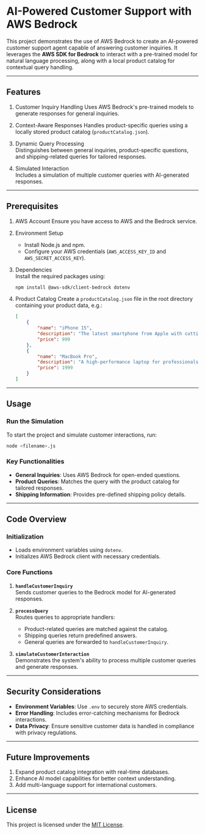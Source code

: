 # AI-Powered Customer Support with AWS Bedrock

This project demonstrates the use of AWS Bedrock to create an AI-powered customer support agent capable of answering customer inquiries. It leverages the **AWS SDK for Bedrock** to interact with a pre-trained model for natural language processing, along with a local product catalog for contextual query handling.

---

## Features

1. Customer Inquiry Handling 
   Uses AWS Bedrock's pre-trained models to generate responses for general inquiries.

2. Context-Aware Responses 
   Handles product-specific queries using a locally stored product catalog (`productCatalog.json`).

3. Dynamic Query Processing  
   Distinguishes between general inquiries, product-specific questions, and shipping-related queries for tailored responses.

4. Simulated Interaction  
   Includes a simulation of multiple customer queries with AI-generated responses.

---

## Prerequisites

1. AWS Account
   Ensure you have access to AWS and the Bedrock service.

2. Environment Setup  
   - Install Node.js and npm.
   - Configure your AWS credentials (`AWS_ACCESS_KEY_ID` and `AWS_SECRET_ACCESS_KEY`).

3. Dependencies  
   Install the required packages using:
   ```bash
   npm install @aws-sdk/client-bedrock dotenv
   ```

4. Product Catalog
   Create a `productCatalog.json` file in the root directory containing your product data, e.g.:
   ```json
   [
       {
           "name": "iPhone 15",
           "description": "The latest smartphone from Apple with cutting-edge technology.",
           "price": 999
       },
       {
           "name": "MacBook Pro",
           "description": "A high-performance laptop for professionals.",
           "price": 1999
       }
   ]
   ```

---

## Usage

### Run the Simulation
To start the project and simulate customer interactions, run:
```bash
node <filename>.js
```

### Key Functionalities
- **General Inquiries**: Uses AWS Bedrock for open-ended questions.
- **Product Queries**: Matches the query with the product catalog for tailored responses.
- **Shipping Information**: Provides pre-defined shipping policy details.

---

## Code Overview

### Initialization
- Loads environment variables using `dotenv`.
- Initializes AWS Bedrock client with necessary credentials.

### Core Functions
1. **`handleCustomerInquiry`**  
   Sends customer queries to the Bedrock model for AI-generated responses.

2. **`processQuery`**  
   Routes queries to appropriate handlers:
   - Product-related queries are matched against the catalog.
   - Shipping queries return predefined answers.
   - General queries are forwarded to `handleCustomerInquiry`.

3. **`simulateCustomerInteraction`**  
   Demonstrates the system's ability to process multiple customer queries and generate responses.

---

## Security Considerations
- **Environment Variables**: Use `.env` to securely store AWS credentials.
- **Error Handling**: Includes error-catching mechanisms for Bedrock interactions.
- **Data Privacy**: Ensure sensitive customer data is handled in compliance with privacy regulations.

---

## Future Improvements
1. Expand product catalog integration with real-time databases.
2. Enhance AI model capabilities for better context understanding.
3. Add multi-language support for international customers.

--- 

## License
This project is licensed under the [MIT License](LICENSE).
